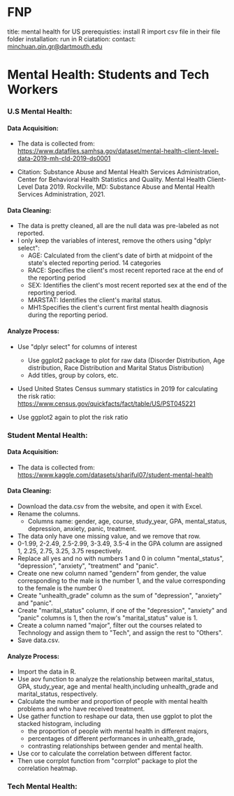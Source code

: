 # FNP 
title:
mental health for US
prerequisties:
install R 
import csv file in their file folder
installation:
run in R
ciatation:
contact:
minchuan.qin.gr@dartmouth.edu
# Mental Health: Students and Tech Workers



### U.S Mental Health:

#### Data Acquisition:	

* The data is collected from: https://www.datafiles.samhsa.gov/dataset/mental-health-client-level-data-2019-mh-cld-2019-ds0001

* Citation: Substance Abuse and Mental Health Services Administration, Center for Behavioral Health Statistics
  and Quality. Mental Health Client-Level Data 2019. Rockville, MD: Substance Abuse and
  Mental Health Services Administration, 2021.

#### Data Cleaning:

* The data is pretty cleaned, all are the null data was pre-labeled as not reported.
* I only keep the variables of interest, remove the others using "dplyr select": 
  * AGE: Calculated from the client's date of birth at midpoint of the state's elected reporting period. 14 categories
  * RACE: Specifies the client's most recent reported race at the end of the reporting period
  * SEX: Identifies the client's most recent reported sex at the end of the reporting period.
  * MARSTAT: Identifies the client's marital status.
  * MH1:Specifies the client's current first mental health diagnosis during the reporting period.

#### Analyze Process:

* Use "dplyr select" for columns of interest
  * Use ggplot2 package to plot for raw data (Disorder Distribution, Age distribution, Race Distribution and Marital Status Distribution)
  * Add titles, group by colors, etc. 

* Used United States Census summary statistics in 2019 for calculating the risk ratio: https://www.census.gov/quickfacts/fact/table/US/PST045221
* Use ggplot2 again to plot the risk ratio

### Student Mental Health:

#### Data Acquisition:	

* The data is collected from: https://www.kaggle.com/datasets/shariful07/student-mental-health

#### Data Cleaning:

* Download the data.csv from the website, and open it with Excel.
* Rename the columns.
  * Columns name: gender, age, course, study_year, GPA, mental_status, depression, anxiety, panic, treatment.
* The data only have one missing value, and we remove that row. 
* 0-1.99, 2-2.49, 2.5-2.99, 3-3.49, 3.5-4 in the GPA column are assigned 1, 2.25, 2.75, 3.25, 3.75 respectively.
* Replace all yes and no with numbers 1 and 0 in column "mental_status", "depression", "anxiety", "treatment" and "panic".
* Create one new column named "gendern" from gender, the value corresponding to the male is the number 1, and the value corresponding to the female is the number 0
* Create "unhealth_grade" column as the sum of "depression", "anxiety" and "panic".
* Create "marital_status" column, if one of the "depression", "anxiety" and "panic" columns is 1, then the row's "marital_status" value is 1.
* Create a column named "major", filter out the courses related to Technology and assign them to "Tech", and assign the rest to "Others".
* Save data.csv.

#### Analyze Process:

* Import the data in R.
* Use aov function to analyze the relationship between marital_status, GPA, study_year, age and mental health,including unhealth_grade and marital_status, respectively.
* Calculate the number and proportion of people with mental health problems and who have received treatment.
* Use gather function to reshape our data, then use ggplot to plot the stacked histogram, including
  * the proportion of people with mental health in different majors, 
  * percentages of different performances in unhealth_grade, 
  * contrasting relationships between gender and mental health.
* Use cor to calculate the correlation between different factor. 
* Then use corrplot function from "corrplot" package to plot the correlation heatmap.

### Tech Mental Health:
